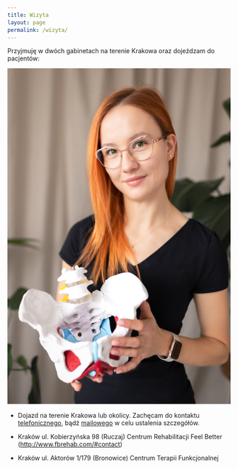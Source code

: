 ```yaml
---
title: Wizyta
layout: page
permalink: /wizyta/
---
```


Przyjmuję w dwóch gabinetach na terenie Krakowa oraz dojeżdzam do pacjentów:

![](/images/wizyta.jpg)

- Dojazd na terenie Krakowa lub okolicy. Zachęcam do kontaktu [telefonicznego](tel:+48501288448),
  bądź [mailowego](mailto:gosia.radzyminska@gmail.com) w celu ustalenia szczegółów.

- Kraków ul. Kobierzyńska 98 (Ruczaj) Centrum Rehabilitacji Feel Better (http://www.fbrehab.com/#contact)

- Kraków ul. Aktorów 1/179 (Bronowice) Centrum Terapii Funkcjonalnej
